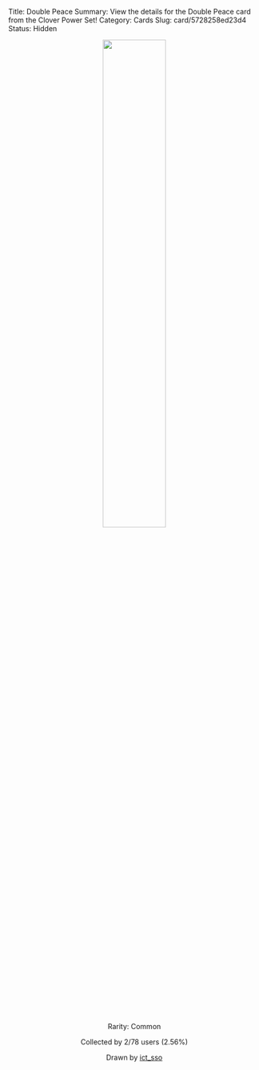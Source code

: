 Title: Double Peace
Summary: View the details for the Double Peace card from the Clover Power Set!
Category: Cards
Slug: card/5728258ed23d4
Status: Hidden

<center><a href='/images/cards/5728258ed23d4.png'><img src='/images/cards/5728258ed23d4.png' width='50%'></a>

Rarity: Common

Collected by 2/78 users (2.56%)

Drawn by <a href='https://twitter.com/ict_sso'>ict_sso</a></center>
